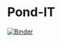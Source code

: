 # Pond-IT
 

[![Binder](https://mybinder.org/badge_logo.svg)](https://mybinder.org/v2/gh/balancehydro/Pond-IT/master?filepath=./)
